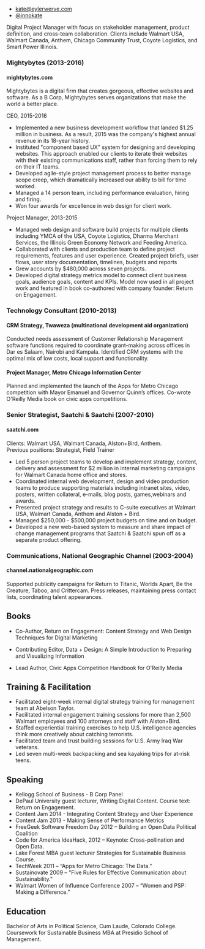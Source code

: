 
- kate@eylerwerve.com
- [@innokate](https://twitter.com/innokate)

Digital Project Manager with focus on stakeholder management, product definition, and cross-team collaboration. Clients include Walmart USA, Walmart Canada, Anthem, Chicago Community Trust, Coyote Logistics, and Smart Power Illinois.

### Mightybytes (2013-2016)

#### mightybytes.com

Mightybytes is a digital firm that creates gorgeous, effective websites and software. As a B Corp, Mightybytes serves organizations that make the world a better place. 

CEO, 2015-2016

- Implemented a new business development workflow that landed $1.25 million in business. As a result, 2015 was the company's highest annual revenue in its 18-year history.
- Instituted "component based UX" system for designing and developing websites. This approach enabled our clients to iterate their websites with their existing communications staff, rather than forcing them to rely on their IT teams.
- Developed agile-style project management process to better manage scope creep, which dramatically increased our ability to bill for time worked.
- Managed a 14 person team, including performance evaluation, hiring and firing.
- Won four awards for excellence in web design for client work.

Project Manager, 2013-2015

- Managed web design and software build projects for multiple clients including YMCA of the USA, Coyote Logistics, Dharma Merchant Services, the Illinois Green Economy Network and Feeding America.
- Collaborated with clients and production team to define project requirements, features and user experience. Created project briefs, user flows, user story documentation, timelines, budgets and reports
- Grew accounts by $480,000 across seven projects.
- Developed digital strategy metrics model to connect client business goals, audience goals, content and KPIs. Model now used in all project work and featured in book co-authored with company founder: Return on Engagement.

### Technology Consultant (2010-2013)

#### CRM Strategy, Twaweza (multinational development aid organization)

Conducted needs assessment of Customer Relationship Management software functions required
to coordinate grant-making across offices in Dar es Salaam, Nairobi and Kampala. Identified CRM
systems with the optimal mix of low costs, local support and functionality.

#### Project Manager, Metro Chicago Information Center

Planned and implemented the launch of the Apps for Metro Chicago competition with Mayor
Emanuel and Governor Quinn’s offices. Co-wrote O'Reilly Media book on civic apps competitions.

### Senior Strategist, Saatchi & Saatchi (2007-2010)

#### saatchi.com

Clients: Walmart USA, Walmart Canada, Alston+Bird, Anthem.
<br>Previous positions: Strategist, Field Trainer

- Led 5 person project teams to develop and implement strategy, content, delivery and assessment for $2 million in internal marketing campaigns for Walmart Canada home office and stores.
- Coordinated internal web development, design and video production teams to produce supporting materials including intranet sites, video, posters, written collateral, e-mails, blog posts, games,webinars and awards.
- Presented project strategy and results to C-suite executives at Walmart USA, Walmart Canada, Anthem and Alston + Bird.
- Managed $250,000 - $500,000 project budgets on time and on budget.
- Developed a new web-based system to measure and share impact of change management programs that Saatchi & Saatchi spun off as a separate product offering.

### Communications, National Geographic Channel (2003-2004)

#### channel.nationalgeographic.com

Supported publicity campaigns for Return to Titanic, Worlds Apart, Be the Creature, Taboo, and
Crittercam. Press releases, maintaining press contact lists, coordinating talent appearances.


## Books

- Co-Author, Return on Engagement: Content Strategy and Web Design Techniques for Digital Marketing

- Contributing Editor, Data + Design: A Simple Introduction to Preparing and Visualizing Information

- Lead Author, Civic Apps Competition Handbook for O’Reilly Media

## Training & Facilitation

- Facilitated eight-week internal digital strategy training for management team at Abelson Taylor.
- Facilitated internal engagement training sessions for more than 2,500 Walmart employees and 100
attorneys and staff with Alston+Bird.
- Staffed experiential training exercises to help U.S. intelligence agencies think more creatively
about catching terrorists.
- Facilitated team and trust building sessions for U.S. Army Iraq War veterans.
- Led seven multi-week backpacking and sea kayaking trips for at-risk teens.

## Speaking
- Kellogg School of Business - B Corp Panel
- DePaul University guest lecturer, Writing Digital Content. Course text: Return on Engagement.
- Content Jam 2014 - Integrating Content Strategy and User Experience
- Content Jam 2013 - Making Sense of Performance Metrics
- FreeGeek Software Freedom Day 2012 – Building an Open Data Political Coalition
- Code for America IdeaHack, 2012 – Keynote: Cross-pollination and Open Data.
- Lake Forest MBA guest lecturer Strategies for Sustainable Business Course.
- TechWeek 2011 – “Apps for Metro Chicago: The Data.”
- Sustainovate 2009 – "Five Rules for Effective Communication about Sustainability."
- Walmart Women of Influence Conference 2007 – “Women and PSP: Making a Difference.”

## Education

Bachelor of Arts in Political Science, Cum Laude, Colorado College.
<br>Coursework for Sustainable Business MBA at Presidio School of Management.


